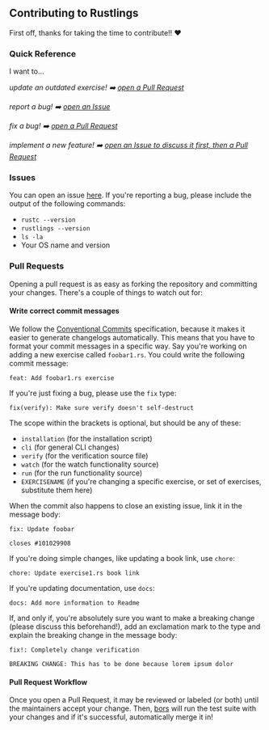 ## Contributing to Rustlings

First off, thanks for taking the time to contribute!! ❤️

### Quick Reference

I want to...

_update an outdated exercise! ➡️ [open a Pull Request](#prs)_

_report a bug! ➡️ [open an Issue](#issues)_

_fix a bug! ➡️ [open a Pull Request](#prs)_

_implement a new feature! ➡️ [open an Issue to discuss it first, then a Pull Request](#issues)_

<a name="issues"></a>
### Issues

You can open an issue [here](https://github.com/rust-lang/rustlings/issues/new).
If you're reporting a bug, please include the output of the following commands:

- `rustc --version`
- `rustlings --version`
- `ls -la`
- Your OS name and version

<a name="prs"></a>
### Pull Requests

Opening a pull request is as easy as forking the repository and committing your
changes. There's a couple of things to watch out for:

#### Write correct commit messages

We follow the [Conventional Commits](https://www.conventionalcommits.org/en/v1.0.0-beta.4/)
specification, because it makes it easier to generate changelogs automatically.
This means that you have to format your commit messages in a specific way. Say
you're working on adding a new exercise called `foobar1.rs`. You could write
the following commit message:

```
feat: Add foobar1.rs exercise
```

If you're just fixing a bug, please use the `fix` type:

```
fix(verify): Make sure verify doesn't self-destruct
```

The scope within the brackets is optional, but should be any of these:

- `installation` (for the installation script)
- `cli` (for general CLI changes)
- `verify` (for the verification source file)
- `watch` (for the watch functionality source)
- `run` (for the run functionality source)
- `EXERCISENAME` (if you're changing a specific exercise, or set of exercises,
  substitute them here)

When the commit also happens to close an existing issue, link it in the message
body:

```
fix: Update foobar

closes #101029908
```

If you're doing simple changes, like updating a book link, use `chore`:

```
chore: Update exercise1.rs book link
```

If you're updating documentation, use `docs`:

```
docs: Add more information to Readme
```

If, and only if, you're absolutely sure you want to make a breaking change
(please discuss this beforehand!), add an exclamation mark to the type and
explain the breaking change in the message body:

```
fix!: Completely change verification

BREAKING CHANGE: This has to be done because lorem ipsum dolor
```

#### Pull Request Workflow

Once you open a Pull Request, it may be reviewed or labeled (or both) until
the maintainers accept your change. Then, [bors](https://github.com/bors) will
run the test suite with your changes and if it's successful, automatically
merge it in!